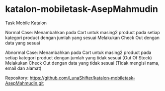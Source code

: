 # katalon-mobiletask-AsepMahmudin

Task Mobile Katalon

Normal Case:
Menambahkan pada Cart untuk masing2 product pada setiap kategori product dengan jumlah yang sesuai
Melakukan Check Out dengan data yang sesuai

Abnormal Case:
Menambahkan pada Cart untuk masing2 product pada setiap kategori product dengan jumlah yang tidak sesuai (Out Of Stock)
Melakukan Check Out dengan data yang tidak sesuai (Tidak mengisi nama, email dan alamat)


Repository:
https://github.com/LunaShifter/katalon-mobiletask-AsepMahmudin.git
